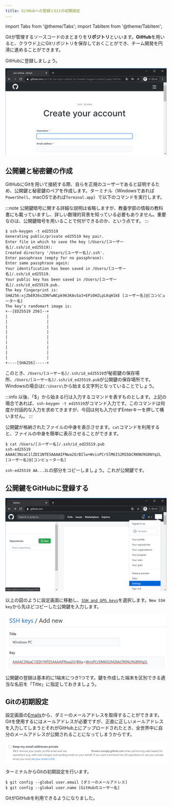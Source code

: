 ```yaml
---
title: GitHubへの登録とGitの初期設定
---
```


import Tabs from '@theme/Tabs';
import TabItem from '@theme/TabItem';

Gitが管理するソースコードのまとまりを**リポジトリ**といいます。**GitHub**を用いると、クラウド上にGitリポジトリを保存しておくことができ、チーム開発を円滑に進めることができます。

GitHubに登録しましょう。

![GitHubへの登録](08/register-github.png)

## 公開鍵と秘密鍵の作成

GitHubにGitを用いて接続する際、自らを正規のユーザーであると証明するため、公開鍵と秘密鍵のペアを作成します。ターミナル（Windowsであれば`PowerShell`、macOSであれば`Terminal.app`）で以下のコマンドを実行します。

:::note
公開鍵暗号に関する詳細な説明は省略しますが、教養学部の情報の教科書にも載っていますし、詳しい数理的背景を知っている必要もありません。重要なのは、公開鍵暗号を用いることで何ができるのか、という点です。
:::

```
$ ssh-keygen -t ed25519
Generating public/private ed25519 key pair.
Enter file in which to save the key (/Users/[ユーザー名]/.ssh/id_ed25519):
Created directory '/Users/[ユーザー名]/.ssh'.
Enter passphrase (empty for no passphrase):
Enter same passphrase again:
Your identification has been saved in /Users/[ユーザー名]/.ssh/id_ed25519.
Your public key has been saved in /Users/[ユーザー名]/.ssh/id_ed25519.pub.
The key fingerprint is:
SHA256:xjZbER36s2DNfwNCpk963KAvSa3+EPiOHILpLKqH1kE [ユーザー名]@[コンピューター名]
The key's randomart image is:
+--[ED25519 256]--+
|                 |
|                 |
|                 |
|                 |
|                 |
|                 |
|                 |
|                 |
|                 |
+----[SHA256]-----+
```

このとき、`/Users/[ユーザー名]/.ssh/id_ed25519`が秘密鍵の保存場所、`/Users/[ユーザー名]/.ssh/id_ed25519.pub`が公開鍵の保存場所です。Windowsの場合は`C:\Users\`から始まる文字列となっていることでしょう。

:::info
以後、「$」から始まる行は入力するコマンドを表すものとします。上記の場合であれば、`ssh-keygen -t ed25519`がコマンド入力です。このコマンドは何度か対話的な入力を求めてきますが、今回は何も入力せずEnterキーを押して構いません。
:::

公開鍵が格納されたファイルの中身を表示させます。`cat`コマンドを利用すると、ファイルの中身を簡単に表示させることができます。

```
$ cat /Users/[ユーザー名]/.ssh/id_ed25519.pub
ssh-ed25519 AAAAC3NzaC1lZDI1NTE5AAAAIFNwa2O/BIlw+WvisPCrSlM6IS2M2bbCRKNU9G8NYq2L [ユーザー名]@[コンピューター名]
```

`ssh-ed25519 AA...2L`の部分をコピーしましょう。これが公開鍵です。

## 公開鍵をGitHubに登録する

![設定画面へ移動](08/go-to-settings.png)

以上の図のように設定画面に移動し、[`SSH and GPG keys`](https://github.com/settings/keys)を選択します。`New SSH key`から先ほどコピーした公開鍵を入力します。

![SSH鍵の登録](08/ssh-key-registeraton.png)

公開鍵の登録は基本的に1端末につき1つです。鍵を作成した端末を区別できる適当な名前を「Title」に指定しておきましょう。

## Gitの初期設定

設定画面の[Emails](https://github.com/settings/emails)から、ダミーのメールアドレスを取得することができます。Gitを使用するにはメールアドレスが必要ですが、正直に正しいメールアドレスを入力してしまうとそれがGitHub上にアップロードされたとき、全世界中に自分のメールアドレスが公開されることになってしまうからです。

![ダミーのメールアドレスの取得](08/dummy-email-address.png)

ターミナルからGitの初期設定を行います。

```
$ git config --global user.email [ダミーのメールアドレス]
$ git config --global user.name [GitHubのユーザー名]
```

GitがGitHubを利用できるようになりました。
